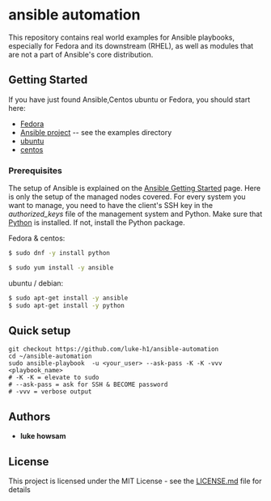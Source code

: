 # ansible automation 
This repository contains real world examples for Ansible playbooks, especially for Fedora and its downstream (RHEL), as well as modules that are not a part of Ansible's core distribution.

## Getting Started
If you have just found Ansible,Centos ubuntu or Fedora, you should start here:

 * [Fedora](http://www.fedoraproject.org)
 * [Ansible project](https://github.com/ansible/ansible) -- see the examples directory
 * [ubuntu](https://ubuntu.com/)
 * [centos](https://www.centos.org/) 

### Prerequisites
The setup of Ansible is explained on the 
[Ansible Getting Started](http://ansible.cc/docs/gettingstarted.html) page. 
Here is only the setup of the managed nodes covered. For every system you want
to manage, you need to have the client's SSH key in the *authorized_keys* file
of the management system and Python. Make sure that [Python](http://www.python.org/) is installed. If not, install
the Python package.

Fedora & centos: 
```bash
$ sudo dnf -y install python
```
```bash 
$ sudo yum install -y ansible 
```
ubuntu / debian: 
```bash 
$ sudo apt-get install -y ansible 
$ sudo apt-get install -y python 
``` 
## Quick setup 
```
git checkout https://github.com/luke-h1/ansible-automation
cd ~/ansible-automation 
sudo ansible-playbook  -u <your_user> --ask-pass -K -K -vvv <playbook_name>
# -K -K = elevate to sudo 
# --ask-pass = ask for SSH & BECOME password 
# -vvv = verbose output 
```


## Authors
* **luke howsam** 

## License
This project is licensed under the MIT License - see the [LICENSE.md](LICENSE.md) file for details


